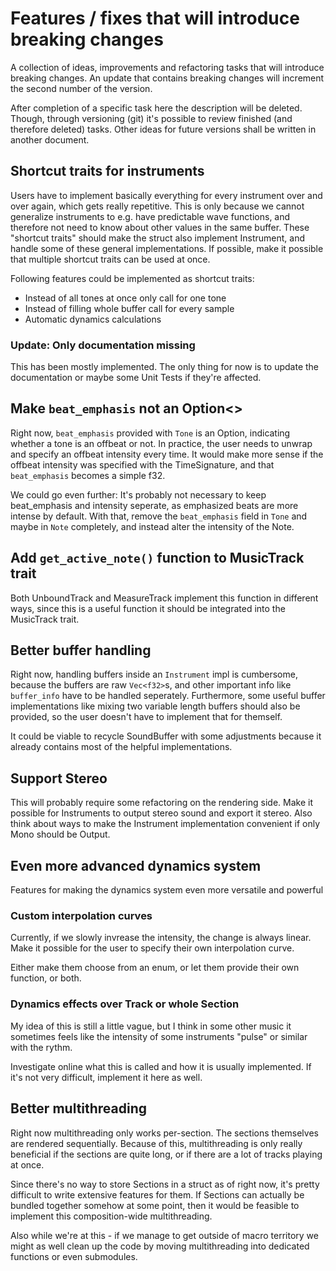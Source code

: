 # Features / fixes that will introduce breaking changes

A collection of ideas, improvements and refactoring tasks that will introduce
breaking changes. An update that contains breaking changes will increment the
second number of the version.

After completion of a specific task here the description will be deleted.
Though, through versioning (git) it's possible to review finished (and therefore
deleted) tasks. Other ideas for future versions shall be written in another
document.

## Shortcut traits for instruments

Users have to implement basically everything for every instrument over and over
again, which gets really repetitive. This is only because we cannot generalize
instruments to e.g. have predictable wave functions, and therefore not need to
know about other values in the same buffer. These "shortcut traits" should make
the struct also implement Instrument, and handle some of these general
implementations. If possible, make it possible that multiple shortcut traits
can be used at once.

Following features could be implemented as shortcut traits:

- Instead of all tones at once only call for one tone
- Instead of filling whole buffer call for every sample
- Automatic dynamics calculations

### Update: Only documentation missing

This has been mostly implemented. The only thing for now is to update the
documentation or maybe some Unit Tests if they're affected.

## Make `beat_emphasis` not an Option<>

Right now, `beat_emphasis` provided with `Tone` is an Option, indicating whether
a tone is an offbeat or not. In practice, the user needs to unwrap and specify
an offbeat intensity every time. It would make more sense if the offbeat
intensity was specified with the TimeSignature, and that `beat_emphasis` becomes
a simple f32.

We could go even further: It's probably not necessary to keep beat_emphasis and
intensity seperate, as emphasized beats are more intense by default. With that,
remove the `beat_emphasis` field in `Tone` and maybe in `Note` completely, and
instead alter the intensity of the Note.

## Add `get_active_note()` function to MusicTrack trait

Both UnboundTrack and MeasureTrack implement this function in different ways,
since this is a useful function it should be integrated into the MusicTrack
trait.

## Better buffer handling

Right now, handling buffers inside an `Instrument` impl is cumbersome, because
the buffers are raw `Vec<f32>`s, and other important info like `buffer_info`
have to be handled seperately. Furthermore, some useful buffer implementations
like mixing two variable length buffers should also be provided, so the user
doesn't have to implement that for themself.

It could be viable to recycle SoundBuffer with some adjustments because it
already contains most of the helpful implementations.

## Support Stereo

This will probably require some refactoring on the rendering side. Make it
possible for Instruments to output stereo sound and export it stereo. Also think
about ways to make the Instrument implementation convenient if only Mono should
be Output.

## Even more advanced dynamics system

Features for making the dynamics system even more versatile and powerful

### Custom interpolation curves

Currently, if we slowly invrease the intensity, the change is always linear.
Make it possible for the user to specify their own interpolation curve.

Either make them choose from an enum, or let them provide their own function,
or both.

### Dynamics effects over Track or whole Section

My idea of this is still a little vague, but I think in some other music it
sometimes feels like the intensity of some instruments "pulse" or similar with
the rythm.

Investigate online what this is called and how it is usually implemented. If
it's not very difficult, implement it here as well.

## Better multithreading

Right now multithreading only works per-section. The sections themselves are
rendered sequentially. Because of this, multithreading is only really beneficial
if the sections are quite long, or if there are a lot of tracks playing at once.

Since there's no way to store Sections in a struct as of right now, it's pretty
difficult to write extensive features for them. If Sections can actually be
bundled together somehow at some point, then it would be feasible to implement
this composition-wide multithreading.

Also while we're at this - if we manage to get outside of macro territory we
might as well clean up the code by moving multithreading into dedicated
functions or even submodules.
